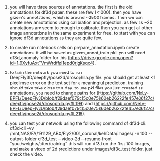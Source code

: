 1. you will have three sources of annotations. the first is the old annotations for df3d paper. these are few (<1000). then you have gizem's annotations, which is around ~2500 frames. Then we can create new annotations using calibration and projection. as few as ~20 annotations are seem to enough to calibrate. then you can get all other image annotations in the same experiment for free. to start with you can ignore df3d annotations as they are quite few.

2. to create run notebook cells on prepare_annotation.ipynb create annotations. it will be saved as gizem_annot_train.pkl. you will need df3d_anomaly folder for this (https://drive.google.com/open?id=1_9XyfuAxtTVmWrdffpl1epd0rjgKsqx4).

2. to train the network you need to run  DeepFly3D/deepfly/pose2d/drosophila.py file. you should get at least <1 pixel mse error on the test set for a meaningful prediction. training should take take close to a day. to use pkl files you just created as annotations, you need to change paths for (https://github.com/NeLy-EPFL/DeepFly3D/blob/f29daef079c15c0e75860eb26222fe457e36f27c/deepfly/pose2d/drosophila.py#L199) and (https://github.com/NeLy-EPFL/DeepFly3D/blob/f29daef079c15c0e75860eb26222fe457e36f27c/deepfly/pose2d/drosophila.py#L216). 

3. you can test your network using the following command of df3d-cli: 
    df3d-cli -vv /mnt/NAS/FA/191129_ABO/Fly2/001_coronal/behData/images/ -n 100  --output-folder df3d_test --video-2d  --resume-front "your/weights/after/training"
    this will run df3d on the first 100 images, and make a video of 2d predictions under images/df3d_test folder. just check the video. 


